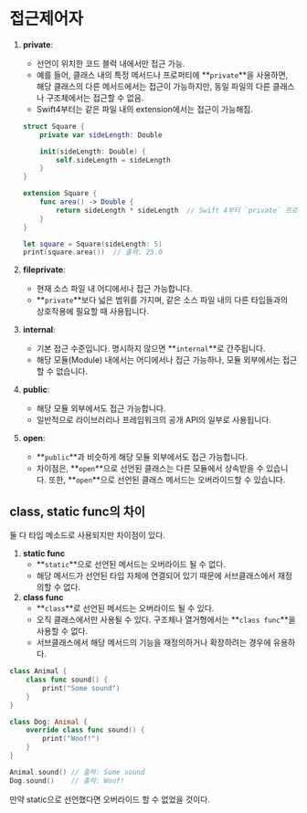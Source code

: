 # 접근제어자

1. **private**:

   - 선언이 위치한 코드 블럭 내에서만 접근 가능.
   - 예를 들어, 클래스 내의 특정 메서드나 프로퍼티에 **`private`**을 사용하면, 해당 클래스의 다른 메서드에서는 접근이 가능하지만, 동일 파일의 다른 클래스나 구조체에서는 접근할 수 없음.
   - Swift4부터는 같은 파일 내의 extension에서는 접근이 가능해짐.

   ```swift
   struct Square {
       private var sideLength: Double

       init(sideLength: Double) {
           self.sideLength = sideLength
       }
   }

   extension Square {
       func area() -> Double {
           return sideLength * sideLength  // Swift 4부터 `private` 프로퍼티에 접근 가능
       }
   }

   let square = Square(sideLength: 5)
   print(square.area())  // 출력: 25.0
   ```

2. **fileprivate**:
   - 현재 소스 파일 내 어디에서나 접근 가능합니다.
   - **`private`**보다 넓은 범위를 가지며, 같은 소스 파일 내의 다른 타입들과의 상호작용에 필요할 때 사용됩니다.
3. **internal**:
   - 기본 접근 수준입니다. 명시하지 않으면 **`internal`**로 간주됩니다.
   - 해당 모듈(Module) 내에서는 어디에서나 접근 가능하나, 모듈 외부에서는 접근할 수 없습니다.
4. **public**:
   - 해당 모듈 외부에서도 접근 가능합니다.
   - 일반적으로 라이브러리나 프레임워크의 공개 API의 일부로 사용됩니다.
5. **open**:
   - **`public`**과 비슷하게 해당 모듈 외부에서도 접근 가능합니다.
   - 차이점은, **`open`**으로 선언된 클래스는 다른 모듈에서 상속받을 수 있습니다. 또한, **`open`**으로 선언된 클래스 메서드는 오버라이드할 수 있습니다.

## class, static func의 차이

둘 다 타입 메소드로 사용되지만 차이점이 있다.

1. **static func**
   - **`static`**으로 선언된 메서드는 오버라이드 될 수 없다.
   - 해당 메서드가 선언된 타입 자체에 연결되어 있기 때문에 서브클래스에서 재정의할 수 없다.
2. **class func**
   - **`class`**로 선언된 메서드는 오버라이드 될 수 있다.
   - 오직 클래스에서만 사용될 수 있다. 구조체나 열거형에서는 **`class func`**을 사용할 수 없다.
   - 서브클래스에서 해당 메서드의 기능을 재정의하거나 확장하려는 경우에 유용하다.

```swift
class Animal {
    class func sound() {
        print("Some sound")
    }
}

class Dog: Animal {
    override class func sound() {
        print("Woof!")
    }
}

Animal.sound() // 출력: Some sound
Dog.sound()    // 출력: Woof!
```

만약 static으로 선언했다면 오버라이드 할 수 없었을 것이다.
